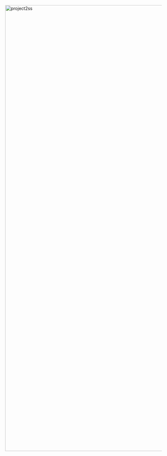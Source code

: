<img width="1435" alt="project2ss" src="https://github.com/accessblack/JWKS-2/assets/127531518/9127214c-3cd4-4adb-a792-312c3938412c">
